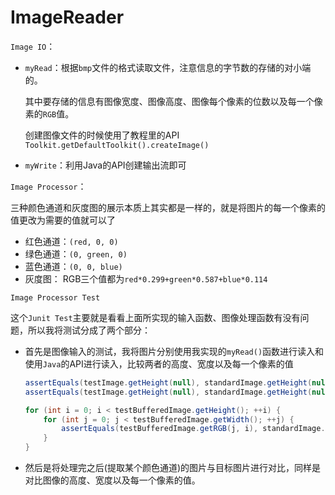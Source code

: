 # ImageReader

`Image IO`：

- `myRead`：根据`bmp`文件的格式读取文件，注意信息的字节数的存储的对小端的。

  其中要存储的信息有图像宽度、图像高度、图像每个像素的位数以及每一个像素的`RGB`值。

  创建图像文件的时候使用了教程里的API `Toolkit.getDefaultToolkit().createImage()`

- `myWrite`：利用Java的API创建输出流即可



`Image Processor`：

三种颜色通道和灰度图的展示本质上其实都是一样的，就是将图片的每一个像素的值更改为需要的值就可以了

- 红色通道：`(red, 0, 0)`
- 绿色通道：`(0, green, 0)`
- 蓝色通道：`(0, 0, blue)`
- 灰度图： RGB三个值都为`red*0.299+green*0.587+blue*0.114`



`Image Processor Test`

这个`Junit Test`主要就是看看上面所实现的输入函数、图像处理函数有没有问题，所以我将测试分成了两个部分：

- 首先是图像输入的测试，我将图片分别使用我实现的`myRead()`函数进行读入和使用`Java`的API进行读入，比较两者的高度、宽度以及每一个像素的值

  ```java
  assertEquals(testImage.getHeight(null), standardImage.getHeight(null));
  assertEquals(testImage.getHeight(null), standardImage.getHeight(null));
  
  for (int i = 0; i < testBufferedImage.getHeight(); ++i) {
      for (int j = 0; j < testBufferedImage.getWidth(); ++j) {
          assertEquals(testBufferedImage.getRGB(j, i), standardImage.getRGB(j, i));
      }
  }
  ```

- 然后是将处理完之后(提取某个颜色通道)的图片与目标图片进行对比，同样是对比图像的高度、宽度以及每一个像素的值。